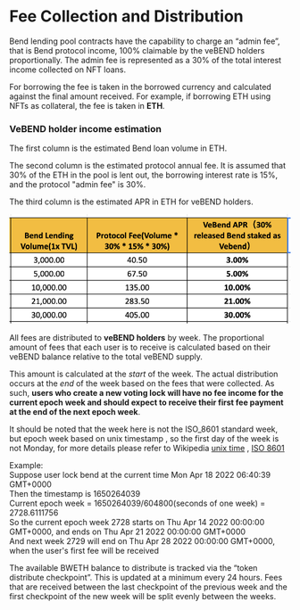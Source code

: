 # Fee Collection and Distribution

Bend lending pool contracts have the capability to charge an “admin fee”, that is Bend protocol income, 100% claimable by the veBEND holders proportionally. The admin fee is represented as a 30% of the total interest income collected on NFT loans.

For borrowing the fee is taken in the borrowed currency and calculated against the final amount received. For example, if borrowing ETH using NFTs as collateral, the fee is taken in **ETH**.

### VeBEND holder income estimation

The first column is the estimated Bend loan volume in ETH.

The second column is the estimated protocol annual fee. It is assumed that 30% of the ETH in the pool is lent out, the borrowing interest rate is 15%, and the protocol "admin fee" is 30%.

The third column is the estimated APR in ETH for veBEND holders.

![Estimated earnings for veBEND holders](<../.gitbook/assets/image (3).png>)

All fees are distributed to **veBEND holders** by week. The proportional amount of fees that each user is to receive is calculated based on their veBEND balance relative to the total veBEND supply.

This amount is calculated at the _start_ of the week. The actual distribution occurs at the _end_ of the week based on the fees that were collected. As such, **users who create a new voting lock will have no fee income for the current epoch week and should expect to receive their first fee payment at the end of the next epoch week**.

It should be noted that the week here is not the ISO\_8601 standard week, but epoch week based on unix timestamp , so the first day of the week is not Monday, for more details please refer to Wikipedia [unix time](https://en.wikipedia.org/wiki/Unix\_time) , [ISO 8601](https://en.wikipedia.org/wiki/ISO\_8601)

Example:\
Suppose user lock bend at the current time Mon Apr 18 2022 06:40:39 GMT+0000\
Then the timestamp is 1650264039\
Current epoch week = 1650264039/604800(seconds of one week) = 2728.6111756\
So the current epoch week 2728 starts on Thu Apr 14 2022 00:00:00 GMT+0000, and ends on Thu Apr 21 2022 00:00:00 GMT+0000\
And next week 2729 will end on Thu Apr 28 2022 00:00:00 GMT+0000, when the user's first fee will be received

The available BWETH balance to distribute is tracked via the “token distribute checkpoint”. This is updated at a minimum every 24 hours. Fees that are received between the last checkpoint of the previous week and the first checkpoint of the new week will be split evenly between the weeks.
